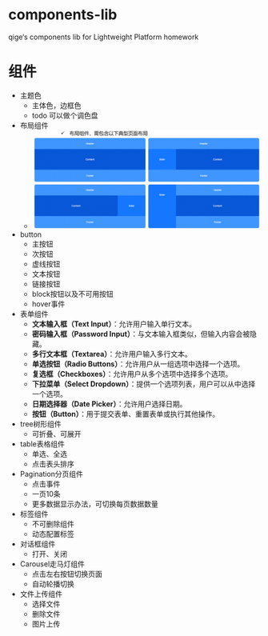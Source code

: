 # components-lib
qige‘s components lib for Lightweight Platform homework

# 组件
- 主题色
	- 主体色，边框色 
	- todo 可以做个调色盘
- 布局组件
	- ![alt text](image.png)
- button
	- 主按钮
	- 次按钮
	- 虚线按钮
	- 文本按钮
	- 链接按钮
	- block按钮以及不可用按钮
	- hover事件
- 表单组件
	- **文本输入框（Text Input）**：允许用户输入单行文本。
	- **密码输入框（Password Input）**：与文本输入框类似，但输入内容会被隐藏。
	- **多行文本框（Textarea）**：允许用户输入多行文本。
	- **单选按钮（Radio Buttons）**：允许用户从一组选项中选择一个选项。
	- **复选框（Checkboxes）**：允许用户从多个选项中选择多个选项。
	- **下拉菜单（Select Dropdown）**：提供一个选项列表，用户可以从中选择一个选项。
	- **日期选择器（Date Picker）**：允许用户选择日期。
	- **按钮（Button）**：用于提交表单、重置表单或执行其他操作。
- tree树形组件
	- 可折叠、可展开
- table表格组件
	- 单选、全选
	- 点击表头排序
- Pagination分页组件
	- 点击事件
	- 一页10条
	- 更多数据显示办法，可切换每页数据数量
- 标签组件
	- 不可删除组件
	- 动态配置标签
- 对话框组件
	- 打开、关闭
- Carousel走马灯组件
	- 点击左右按钮切换页面
	- 自动轮播切换
- 文件上传组件
	- 选择文件
	- 删除文件
	- 图片上传